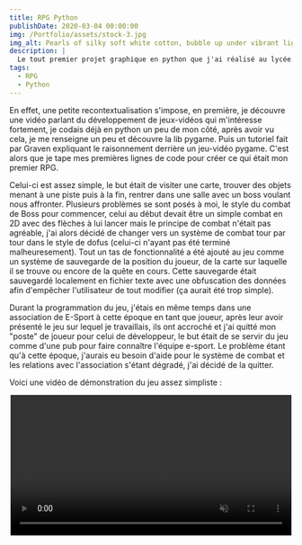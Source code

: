 ```yaml
---
title: RPG Python
publishDate: 2020-03-04 00:00:00
img: /Portfolio/assets/stock-3.jpg
img_alt: Pearls of silky soft white cotton, bubble up under vibrant lighting
description: |
  Le tout premier projet graphique en python que j'ai réalisé au lycée.
tags:
  - RPG
  - Python
---
```


En effet, une petite recontextualisation s'impose, en première, je découvre une vidéo parlant du développement de jeux-vidéos qui m'intéresse fortement,
je codais déjà en python un peu de mon côté, après avoir vu cela, je me renseigne un peu et découvre la lib pygame. Puis un tutoriel fait par Graven
expliquant le raisonnement derrière un jeu-vidéo pygame. C'est alors que je tape mes premières lignes de code pour créer ce qui était mon premier RPG.

Celui-ci est assez simple, le but était de visiter une carte, trouver des objets menant à une piste puis à la fin, rentrer dans une salle avec un boss
voulant nous affronter. Plusieurs problèmes se sont posés à moi, le style du combat de Boss pour commencer, celui au début devait être un simple combat
en 2D avec des flèches à lui lancer mais le principe de combat n'était pas agréable, j'ai alors décidé de changer vers un système de combat tour par tour
dans le style de dofus (celui-ci n'ayant pas été terminé malheuresement). Tout un tas de fonctionnalité a été ajouté au jeu comme un système de sauvegarde
de la position du joueur, de la carte sur laquelle il se trouve ou encore de la quête en cours. Cette sauvegarde était sauvegardé localement en fichier texte
avec une obfuscation des données afin d'empêcher l'utilisateur de tout modifier (ça aurait été trop simple).

Durant la programmation du jeu, j'étais en même temps dans une association de E-Sport à cette époque en tant que joueur, après leur avoir présenté le jeu sur
lequel je travaillais, ils ont accroché et j'ai quitté mon "poste" de joueur pour celui de développeur, le but était de se servir du jeu comme d'une pub pour
faire connaître l'équipe e-sport. Le problème étant qu'à cette époque, j'aurais eu besoin d'aide pour le système de combat et les relations avec l'association
s'étant dégradé, j'ai décidé de la quitter.

Voici une vidéo de démonstration du jeu assez simpliste :



<center>
  <video controls width = "500" muted = "False">
    <source src="/Portfolio/assets/rpjtek_video.mp4", type="video/mp4">
    <source src="/Portfolio/assets/rpjtek_video.webm", type="video/webm">
  </video>
</center>
